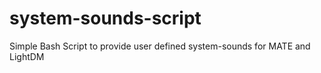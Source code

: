 # system-sounds-script
Simple Bash Script to provide user defined system-sounds for MATE and LightDM
